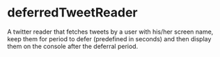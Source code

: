 # deferredTweetReader
A twitter reader that fetches tweets by a user with his/her screen name,  keep them for period to defer (predefined in seconds) and then display them on the console after the deferral period. 
